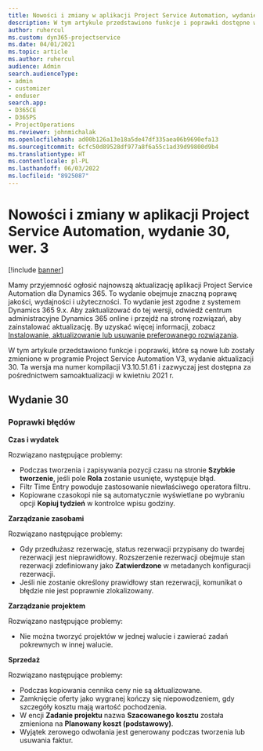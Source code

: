 ```yaml
---
title: Nowości i zmiany w aplikacji Project Service Automation, wydanie 30, wer. 3
description: W tym artykule przedstawiono funkcje i poprawki dostępne w programie Project Service Automation, wydanie aktualizacji 30, V3.
author: ruhercul
ms.custom: dyn365-projectservice
ms.date: 04/01/2021
ms.topic: article
ms.author: ruhercul
audience: Admin
search.audienceType:
- admin
- customizer
- enduser
search.app:
- D365CE
- D365PS
- ProjectOperations
ms.reviewer: johnmichalak
ms.openlocfilehash: ad00b126a13e18a5de47df335aea06b9690efa13
ms.sourcegitcommit: 6cfc50d89528df977a8f6a55c1ad39d99800d9b4
ms.translationtype: HT
ms.contentlocale: pl-PL
ms.lasthandoff: 06/03/2022
ms.locfileid: "8925087"
---
```

# <a name="whats-new-or-changed-in-project-service-automation-update-release-30-v3"></a>Nowości i zmiany w aplikacji Project Service Automation, wydanie 30, wer. 3

[!include [banner](../includes/psa-now-project-operations.md)]

Mamy przyjemność ogłosić najnowszą aktualizację aplikacji Project Service Automation dla Dynamics 365. To wydanie obejmuje znaczną poprawę jakości, wydajności i użyteczności. To wydanie jest zgodne z systemem Dynamics 365 9.x. Aby zaktualizować do tej wersji, odwiedź centrum administracyjne Dynamics 365 online i przejdź na stronę rozwiązań, aby zainstalować aktualizację. By uzyskać więcej informacji, zobacz [Instalowanie, aktualizowanie lub usuwanie preferowanego rozwiązania](/power-platform/admin/install-remove-preferred-solution).

W tym artykule przedstawiono funkcje i poprawki, które są nowe lub zostały zmienione w programie Project Service Automation V3, wydanie aktualizacji 30. Ta wersja ma numer kompilacji V3.10.51.61 i zazwyczaj jest dostępna za pośrednictwem samoaktualizacji w kwietniu 2021 r.

## <a name="update-release-30"></a>Wydanie 30

### <a name="bug-fixes"></a>Poprawki błędów

**Czas i wydatek**

Rozwiązano następujące problemy:

- Podczas tworzenia i zapisywania pozycji czasu na stronie **Szybkie tworzenie**, jeśli pole **Rola** zostanie usunięte, występuje błąd.
- Filtr Time Entry powoduje zastosowanie niewłaściwego operatora filtru.
- Kopiowane czasokopi nie są automatycznie wyświetlane po wybraniu opcji **Kopiuj tydzień** w kontrolce wpisu godziny.

**Zarządzanie zasobami**

Rozwiązano następujące problemy:

- Gdy przedłużasz rezerwację, status rezerwacji przypisany do twardej rezerwacji jest nieprawidłowy. Rozszerzenie rezerwacji obejmuje stan rezerwacji zdefiniowany jako **Zatwierdzone** w metadanych konfiguracji rezerwacji.
- Jeśli nie zostanie określony prawidłowy stan rezerwacji, komunikat o błędzie nie jest poprawnie zlokalizowany.

**Zarządzanie projektem**

Rozwiązano następujące problemy:

- Nie można tworzyć projektów w jednej walucie i zawierać zadań pokrewnych w innej walucie.

**Sprzedaż**

Rozwiązano następujące problemy:

- Podczas kopiowania cennika ceny nie są aktualizowane.
- Zamknięcie oferty jako wygranej kończy się niepowodzeniem, gdy szczegóły kosztu mają wartość pochodzenia.
- W encji **Zadanie projektu** nazwa **Szacowanego kosztu** została zmieniona na **Planowany koszt (podstawowy)**.
- Wyjątek zerowego odwołania jest generowany podczas tworzenia lub usuwania faktur.
